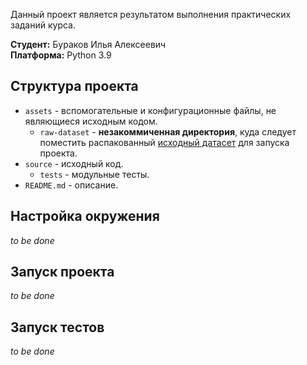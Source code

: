 Данный проект является результатом выполнения практических заданий курса.

**Студент:** Бураков Илья Алексеевич<br>
**Платформа:** Python 3.9

## Структура проекта

* `assets` - вспомогательные и конфигурационные файлы, не являющиеся исходным кодом.
    * `raw-dataset` - **незакоммиченная директория**, куда следует поместить
      распакованный [исходный датасет](http://qwone.com/~jason/20Newsgroups/20news-bydate.tar.gz) для запуска проекта.
* `source` - исходный код.
    * `tests` - модульные тесты.
* `README.md` - описание.

## Настройка окружения

*to be done*

## Запуск проекта

*to be done*

## Запуск тестов

*to be done*